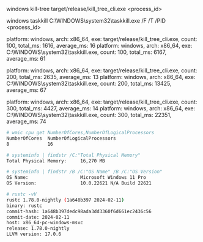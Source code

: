 windows kill-tree
target/release/kill_tree_cli.exe <process_id>

windows taskkill
C:\WINDOWS\system32\taskkill.exe /F /T /PID <process_id>

platform: windows, arch: x86_64, exe: target/release/kill_tree_cli.exe, count: 100, total_ms: 1616, average_ms: 16
platform: windows, arch: x86_64, exe: C:\WINDOWS\system32\taskkill.exe, count: 100, total_ms: 6167, average_ms: 61

platform: windows, arch: x86_64, exe: target/release/kill_tree_cli.exe, count: 200, total_ms: 2635, average_ms: 13
platform: windows, arch: x86_64, exe: C:\WINDOWS\system32\taskkill.exe, count: 200, total_ms: 13425, average_ms: 67

platform: windows, arch: x86_64, exe: target/release/kill_tree_cli.exe, count: 300, total_ms: 4427, average_ms: 14
platform: windows, arch: x86_64, exe: C:\WINDOWS\system32\taskkill.exe, count: 300, total_ms: 22351, average_ms: 74

```sh
# wmic cpu get NumberOfCores,NumberOfLogicalProcessors
NumberOfCores  NumberOfLogicalProcessors  
8              16
```

```sh
# systeminfo | findstr /C:"Total Physical Memory"
Total Physical Memory:     16,270 MB
```

```sh
# systeminfo | findstr /B /C:"OS Name" /B /C:"OS Version"
OS Name:                   Microsoft Windows 11 Pro
OS Version:                10.0.22621 N/A Build 22621
```

```sh
# rustc -vV
rustc 1.78.0-nightly (1a648b397 2024-02-11)
binary: rustc
commit-hash: 1a648b397dedc98ada3dd3360f6d661ec2436c56
commit-date: 2024-02-11
host: x86_64-pc-windows-msvc
release: 1.78.0-nightly
LLVM version: 17.0.6
```
